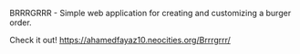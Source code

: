 BRRRGRRR - Simple web application for creating and customizing a burger order.

Check it out! https://ahamedfayaz10.neocities.org/Brrrgrrr/
